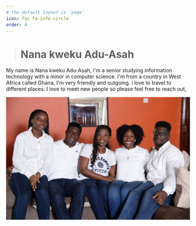 ```yaml
---
# the default layout is 'page'
icon: fas fa-info-circle
order: 4
---
```


> # Nana kweku Adu-Asah

My name is Nana kweku Adu-Asah,  I'm a senior studying  information technology with a minor in computer science. I'm from a country in West Africa called Ghana, I'm very friendly and outgoing. i love to travel to different places. I love to meet new people so please feel free to reach out,

![img-description](https://github.com/nanakweku/nanakweku.github.io/blob/main/9233e347-59c0-4f32-a40a-e1f166e3866e.jpg)